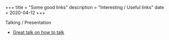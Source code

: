 +++
title = "Some good links"
description = "Interesting / Useful links"
date = 2020-04-12
+++

Talking / Presentation
* [Great talk on how to talk](https://ocw.mit.edu/resources/res-tll-005-how-to-speak-january-iap-2018/how-to-speak/index.htm)

